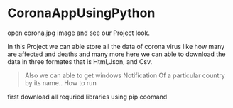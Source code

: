 # CoronaAppUsingPython


open corona.jpg image and see our Project look.

In this Project we can able store all the data of corona virus like how many are affected and deaths and many more 
here we can able to download the data in three formates that is Html,Json, and Csv.

> Also we can able to get windows Notification Of a particular country by its name.. 
>  How to run

first download all requried libraries using pip coomand




